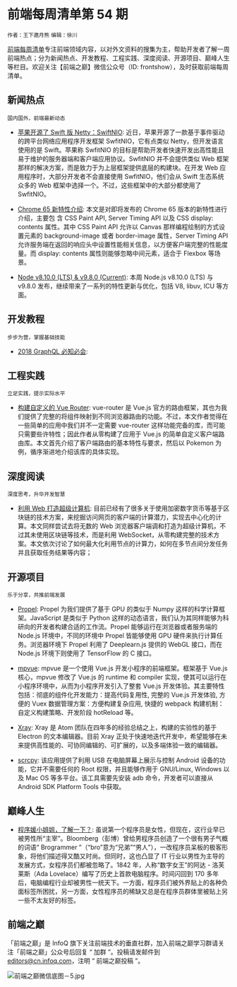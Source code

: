 # 前端每周清单第 54 期

`作者：王下邀月熊` `编辑：徐川`

[前端每周清单](http://www.infoq.com/cn/FE-Weekly)专注前端领域内容，以对外文资料的搜集为主，帮助开发者了解一周前端热点；分为新闻热点、开发教程、工程实践、深度阅读、开源项目、巅峰人生等栏目。欢迎关注【前端之巅】微信公众号（ID: frontshow），及时获取前端每周清单。

## 新闻热点

`国内国外，前端最新动态`

* [苹果开源了 Swift 版 Netty：SwiftNIO](https://parg.co/UFR): 近日，苹果开源了一款基于事件驱动的跨平台网络应用程序开发框架 SwfitNIO，它有点类似 Netty，但开发语言使用的是 Swift。苹果称 SwfitNIO 的目标是帮助开发者快速开发出高性能且易于维护的服务器端和客户端应用协议。SwfitNIO 并不会提供类似 Web 框架那样的解决方案，而是致力于为上层框架提供底层的构建块。在开发 Web 应用程序时，大部分开发者不会直接使用 SwfitNIO，他们会从 Swift 生态系统众多的 Web 框架中选择一个。不过，这些框架中的大部分都使用了 SwfitNIO。

* [Chrome 65 新特性介绍](https://developers.google.com/web/updates/2018/03/nic65): 本文是对即将发布的 Chrome 65 版本的新特性进行介绍，主要包 含 CSS Paint API, Server Timing API 以及 CSS display: contents 属性。其中 CSS Paint API 允许以 Canvas 那样编程绘制的方式设置元素的 background-image 或者 border-image 属性，Server Timing API 允许服务端在返回的响应头中设置性能相关信息，以方便客户端完整的性能度量。而 display: contents 属性则能够忽略中间元素，适合于 Flexbox 等场景。

* [Node v8.10.0 (LTS) & v9.8.0 (Current)](https://nodejs.org/en/blog/release/v8.10.0/): 本周 Node.js v8.10.0 (LTS) 与 v9.8.0 发布，继续带来了一系列的特性更新与优化，包括 V8, libuv, ICU 等方面。

## 开发教程

`步步为营，掌握基础技能`

* [2018 GraphQL 必知必会](https://medium.com/@weblab_tech/graphql-everything-you-need-to-know-58756ff253d8):

## 工程实践

`立足实践，提示实际水平`

* [构建自定义的 Vue Router](https://css-tricks.com/build-a-custom-vue-router/): vue-router 是 Vue.js 官方的路由框架，其也为我们提供了完整的将组件映射到不同浏览器路由的功能。不过，本文作者觉得在一些简单的应用中我们并不一定需要 vue-router 这样功能完备的库，而可能只需要些许特性；因此作者从零构建了应用于 Vue.js 的简单自定义客户端路由库。本文首先介绍了客户端路由的基本特性与要求，然后以 Pokemon 为例，循序渐进地介绍该库的具体实现。

## 深度阅读

`深度思考，升华开发智慧`

* [利用 Web 打造超级计算机](http://ben.akrin.com/?p=5997): 目前已经有了很多关于使用加密数字货币等基于区块链的技术方案，来挖掘访问网页的客户端的计算潜力，实现去中心化的计算。本文同样尝试去将无数的 Web 浏览器客户端调和打造为超级计算机，不过其未使用区块链等技术，而是利用 WebSocket，从零构建完整的技术方案。本文依次讨论了如何最大化利用节点的计算力，如何在多节点间分发任务并且获取任务结果等内容；

## 开源项目

`乐于分享，共推前端发展`

* [Propel](http://propelml.org/): Propel 为我们提供了基于 GPU 的类似于 Numpy 这样的科学计算框架。JavaScript 是类似于 Python 这样的动态语言，我们认为其同样能够为科研向的开发者构建合适的工作流。Propel 能够运行在浏览器或者服务端的 Node.js 环境中，不同的环境中 Propel 皆能够使用 GPU 硬件来执行计算任务。浏览器环境下 Propel 利用了 Deeplearn.js 提供的 WebGL 接口，而在 Node.js 环境下则使用了 TensorFlow 的 C 接口。

* [mpvue](https://github.com/Meituan-Dianping/mpvue): mpvue 是一个使用 Vue.js 开发小程序的前端框架。框架基于 Vue.js 核心，mpvue 修改了 Vue.js 的 runtime 和 compiler 实现，使其可以运行在小程序环境中，从而为小程序开发引入了整套 Vue.js 开发体验。其主要特性包括：彻底的组件化开发能力：提高代码复用性, 完整的 Vue.js 开发体验, 方便的 Vuex 数据管理方案：方便构建复杂应用, 快捷的 webpack 构建机制：自定义构建策略、开发阶段 hotReload 等。

* [Xray](https://github.com/atom/xray): Xray 是 Atom 团队在四年多的经验总结之上，构建的实验性的基于 Electron 的文本编辑器。目前 Xray 正处于快速地迭代开发中，希望能够在未来提供高性能的、可协同编辑的、可扩展的，以及多端体验一致的编辑器。

* [scrcpy](https://github.com/Genymobile/scrcpy): 该应用提供了利用 USB 在电脑屏幕上展示与控制 Android 设备的功能，它并不需要任何的 Root 权限，并且能够作用于 GNU/Linux, Windows 以及 Mac OS 等多平台。该工具需要先安装 adb 命令，开发者可以直接从 Android SDK Platform Tools 中获取。

## 巅峰人生

* [程序媛小姐姐，了解一下？](https://parg.co/UFf): 虽说第一个程序员是女性，但现在，这行业早已被男性所“主宰”。Bloomberg（彭博）曾给男程序员创造了一个很有男子气概的词语“ Brogrammer ”（“bro”意为“兄弟”“男人”），一改程序员呆板的极客形象，将他们描述得又酷又时尚。但同时，这也凸显了 IT 行业以男性为主导的发展方式，女程序员们都被忽略了。1842 年，人称“数字女王”的阿达 - 洛芙莱斯（Ada Lovelace）编写了历史上首款电脑程序。时间闪回到 170 多年后，电脑编程行业却被男性一统天下。一方面，程序员们被外界贴上的各种负面标签所困扰，另一方面，女性程序员的稀缺又总是在程序员群体里被贴上另一些不太友好的标签。

## 前端之巅

「前端之巅」是 InfoQ 旗下关注前端技术的垂直社群，加入前端之巅学习群请关注「前端之巅」公众号后回复 “ 加群 ”。投稿请发邮件到 editors@cn.infoq.com，注明 “ 前端之巅投稿 ”。

![前端之巅微信底图－5.jpg](http://upload-images.jianshu.io/upload_images/1647496-01712a993d2b23de.jpg?imageMogr2/auto-orient/strip%7CimageView2/2/w/1240)

